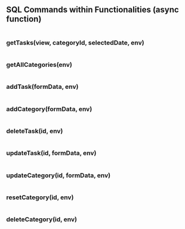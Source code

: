 ## SQL Commands within Functionalities (async function)

```sql
```

### getTasks(view, categoryId, selectedDate, env)

```sql
```

### getAllCategories(env)

```sql
```

### addTask(formData, env)

```sql
```

### addCategory(formData, env)

```sql
```

### deleteTask(id, env)

```sql
```

### updateTask(id, formData, env)

```sql
```

### updateCategory(id, formData, env)

```sql
```

### resetCategory(id, env)

```sql
```

### deleteCategory(id, env)

```sql
```
